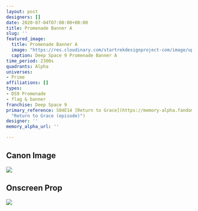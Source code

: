 ```yaml
---
layout: post
designers: []
date: 2020-07-04T07:00:00+00:00
title: Promenade Banner A
slug: ''
featured_image:
  title: Promenade Banner A
  image: "https://res.cloudinary.com/startrekdesignproject-com/image/upload/v1593897068/DS9PromenadeBannerA.png"
  caption: Deep Space 9 Promenade Banner A
time_period: 2300s
quadrants: Alpha
universes:
- Prime
affiliations: []
types:
- DS9 Promenade
- flag & banner
franchise: Deep Space 9
primary_reference: S04E14 [Return to Grace](https://memory-alpha.fandom.com/wiki/Return_to_Grace_(episode)
  "Return to Grace (episode)")
designer: ''
memory_alpha_url: ''

---
```

## Canon Image

![](https://res.cloudinary.com/startrekdesignproject-com/image/upload/v1593897068/PromenadeBannerA-ReturnToGrace.jpg)

## Onscreen Prop

![](https://res.cloudinary.com/startrekdesignproject-com/image/upload/v1593897067/DS9PromenadeBannerA_Prop.jpg)